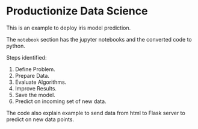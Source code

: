 # Productionize Data Science

This is an example to deploy iris model prediction.

The `notebook` section has the jupyter notebooks and the converted code to python.

Steps identified:

1. Define Problem.
2. Prepare Data.
3. Evaluate Algorithms.
4. Improve Results.
5. Save the model.
6. Predict on incoming set of new data.

The code also explain example to send data from html to Flask server to predict on new data points. 